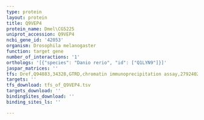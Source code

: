 ```yaml
---
type: protein
layout: protein
title: Q9VEP4
protein_name: Dmel\CG5225
uniprot_accession: Q9VEP4
ncbi_gene_id: '42053'
organism: Drosophila melanogaster
function: target gene
number_of_interactions: '1'
orthologs: '[{"species": "Danio rerio", "id": ["Q1LYN9"]}]'
jaspar_matrices: ''
tfs: Dref,Q94883,34328,GTRD,chromatin immunoprecipitation assay,27924024%5Buid%5D,No
targets: ''
tfs_download: tfs_of_Q9VEP4.tsv
targets_download: ''
bindingSites_download: ''
binding_sites_ls: ''

---
```

